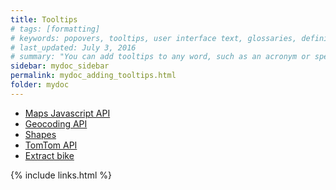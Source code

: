 ```yaml
---
title: Tooltips
# tags: [formatting]
# keywords: popovers, tooltips, user interface text, glossaries, definitions
# last_updated: July 3, 2016
# summary: "You can add tooltips to any word, such as an acronym or specialized term. Tooltips work well for glossary definitions, because you don't have to keep repeating the definition, nor do you assume the reader already knows the word's meaning."
sidebar: mydoc_sidebar
permalink: mydoc_adding_tooltips.html
folder: mydoc
---
```



* [Maps Javascript API](https://developers.google.com/maps/documentation/javascript/overview)
* [Geocoding API](https://developers.google.com/maps/documentation/geocoding/overview#place-id)
* [Shapes](https://developers.google.com/maps/documentation/javascript/shapes?hl=es-419)
* [TomTom API](https://developer.tomtom.com/content/routing-api-explorer#/Routing/get_routing__versionNumber__calculateRoute__locations___contentType_)
* [Extract bike](https://extract.bbbike.org/)
<!-- ## Creating tooltips -->
<!-- Because this theme is built on Bootstrap, you can simply use a specific attribute on an element to insert a tooltip. -->

<!-- Suppose you have a glossary.yml file inside your \_data folder. You could pull in that glossary definition like this: -->

<!-- {% raw %}
```html
<a href="#" data-toggle="tooltip" data-original-title="{{site.data.glossary.jekyll_platform}}">Jekyll</a> is my favorite tool for building websites.
``` -->
<!-- {% endraw %}

This renders to the following:

<a href="#" data-toggle="tooltip" data-original-title="{{site.data.glossary.jekyll_platform}}">Jekyll</a> is my favorite tool for building websites. -->

{% include links.html %}
